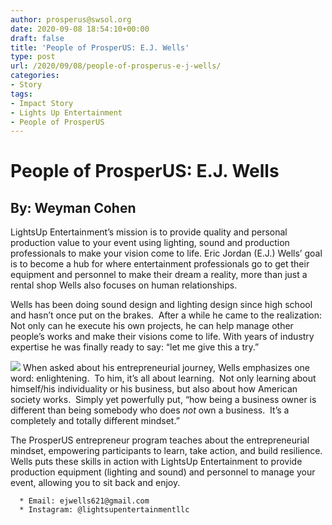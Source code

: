 ```yaml
---
author: prosperus@swsol.org
date: 2020-09-08 18:54:10+00:00
draft: false
title: 'People of ProsperUS: E.J. Wells'
type: post
url: /2020/09/08/people-of-prosperus-e-j-wells/
categories:
- Story
tags:
- Impact Story
- Lights Up Entertainment
- People of ProsperUS
---
```


# People of ProsperUS: E.J. Wells




## By: Weyman Cohen


LightsUp Entertainment’s mission is to provide quality and personal production value to your event using lighting, sound and production professionals to make your vision come to life. Eric Jordan (E.J.) Wells’ goal is to become a hub for where entertainment professionals go to get their equipment and personnel to make their dream a reality, more than just a rental shop Wells also focuses on human relationships.

Wells has been doing sound design and lighting design since high school and hasn’t once put on the brakes.  After a while he came to the realization: Not only can he execute his own projects, he can help manage other people’s works and make their visions come to life. With years of industry expertise he was finally ready to say: “let me give this a try.”

![](http://localhost:1313/wp-content/uploads/2020/09/IMG_7494-300x293.jpg)
When asked about his entrepreneurial journey, Wells emphasizes one word: enlightening.  To him, it’s all about learning.  Not only learning about himself/his individuality or his business, but also about how American society works.  Simply yet powerfully put, “how being a business owner is different than being somebody who does _not_ own a business.  It’s a completely and totally different mindset.”

The ProsperUS entrepreneur program teaches about the entrepreneurial mindset, empowering participants to learn, take action, and build resilience. Wells puts these skills in action with LightsUp Entertainment to provide production equipment (lighting and sound) and personnel to manage your event, allowing you to sit back and enjoy.




 	  * Email: ejwells621@gmail.com
 	  * Instagram: @lightsupentertainmentllc

